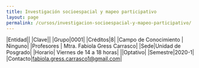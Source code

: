 ```yaml
---
title: Investigación socioespacial y mapeo participativo
layout: page
permalink: /cursos/investigacion-socioespacial-y-mapeo-participativo/
---
```


|Entidad||
|Clave||
|Grupo|0001|
|Créditos|8|
|Campo de Conocimiento | Ninguno|
|Profesores | Mtra. Fabiola Gress Carrasco|
|Sede|Unidad de Posgrado|
|Horario| Viernes de 14 a 18 horas|
||Optativo|
|Semestre|2020-1|
|Contacto|fabiola.gress.carrasco1@gmail.com|
